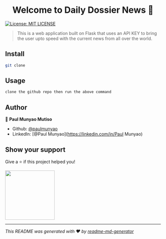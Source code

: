 <h1 align="center">Welcome to Daily Dossier News 👋</h1>
<p>
  <a href="#" target="_blank">
    <img alt="License: MIT LICENSE" src="https://img.shields.io/badge/License-MIT LICENSE-yellow.svg" />
  </a>
</p>

> This is a web application built on Flask that uses an API KEY to bring the user upto speed with the current news from all over the world.

## Install

```sh
git clone
```

## Usage

```sh
clone the github repo then run the above command
```

## Author

👤 **Paul Munyao Mutiso**

* Github: [@paulmunyao](https://github.com/paulmunyao)
* LinkedIn: [@Paul Munyao](https://linkedin.com/in/Paul Munyao)

## Show your support

Give a ⭐️ if this project helped you!

<a href="https://www.patreon.com/Paul Munyao">
  <img src="https://c5.patreon.com/external/logo/become_a_patron_button@2x.png" width="160">
</a>

***
_This README was generated with ❤️ by [readme-md-generator](https://github.com/kefranabg/readme-md-generator)_
